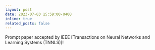 ```yaml
---
layout: post
date: 2023-07-03 15:59:00-0400
inline: true
related_posts: false
---
```


Prompt paper accepted by IEEE [Transactions on Neural Networks and Learning Systems (TNNLS)]!
